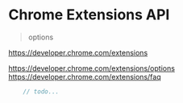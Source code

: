# Chrome Extensions API

> options

https://developer.chrome.com/extensions

https://developer.chrome.com/extensions/options
https://developer.chrome.com/extensions/faq

```js
    // todo...
```
